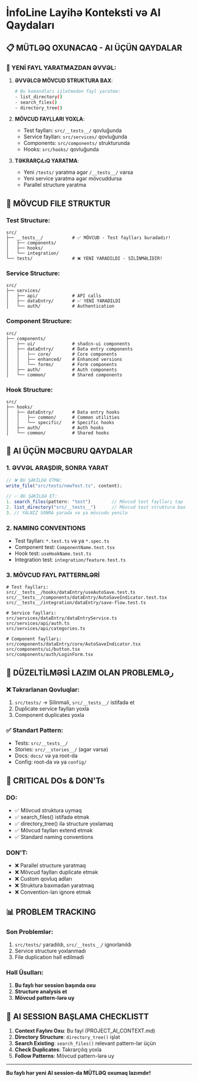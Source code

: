 # İnfoLine Layihə Konteksti və AI Qaydaları

## 📋 **MÜTLƏQ OXUNACAQ - AI ÜÇÜN QAYDALAR**

### **🚨 YENİ FAYL YARATMAZDAN ƏVVƏL:**

1. **ƏVVƏLCƏ MÖVCUD STRUKTURA BAX**:
   ```bash
   # Bu komandları işlətmədən fayl yaratma:
   - list_directory()
   - search_files()
   - directory_tree()
   ```

2. **MÖVCUD FAYLLARI YOXLA**:
   - Test faylları: `src/__tests__/` qovluğunda
   - Service faylları: `src/services/` qovluğunda
   - Components: `src/components/` strukturunda
   - Hooks: `src/hooks/` qovluğunda

3. **TƏKRARÇıLıQ YARATMA**:
   - Yeni `/tests/` yaratma əgər `/__tests__/` varsa
   - Yeni service yaratma əgər mövcuddursa
   - Parallel structure yaratma

## 📁 **MÖVCUD FILE STRUKTUR**

### **Test Structure:**
```
src/
├── __tests__/           # ✅ MÖVCUD - Test faylları buradadır!
│   ├── components/
│   ├── hooks/
│   └── integration/
└── tests/               # ❌ YENİ YARADILDI - SİLİNMƏLİDİR!
```

### **Service Structure:**
```
src/
├── services/
│   ├── api/             # API calls
│   ├── dataEntry/       # ✅ YENİ YARADILDI
│   └── auth/            # Authentication
```

### **Component Structure:**
```
src/
├── components/
│   ├── ui/              # shadcn-ui components
│   ├── dataEntry/       # Data entry components
│   │   ├── core/        # Core components
│   │   ├── enhanced/    # Enhanced versions
│   │   └── forms/       # Form components
│   ├── auth/            # Auth components
│   └── common/          # Shared components
```

### **Hook Structure:**
```
src/
├── hooks/
│   ├── dataEntry/       # Data entry hooks
│   │   ├── common/      # Common utilities
│   │   └── specific/    # Specific hooks
│   ├── auth/            # Auth hooks
│   └── common/          # Shared hooks
```

## 🎯 **AI ÜÇÜN MƏCBURU QAYDALAR**

### **1. ƏVVƏL ARAŞDIR, SONRA YARAT**
```typescript
// ❌ BU ŞƏKİLDƏ ETMƏ:
write_file("src/tests/newTest.ts", content);

// ✅ BU ŞƏKİLDƏ ET:
1. search_files(pattern: "test")        // Mövcud test faylları tap
2. list_directory("src/__tests__")      // Mövcud test struktura bax
3. // YALNIZ SONRA yarada və ya mövcudu yenilə
```

### **2. NAMING CONVENTIONS**
- Test faylları: `*.test.ts` və ya `*.spec.ts`
- Component test: `ComponentName.test.tsx`
- Hook test: `useHookName.test.ts`
- Integration test: `integration/feature.test.ts`

### **3. MÖVCUD FAYL PATTERNLƏRİ**
```
# Test faylları:
src/__tests__/hooks/dataEntry/useAutoSave.test.ts
src/__tests__/components/dataEntry/AutoSaveIndicator.test.tsx
src/__tests__/integration/dataEntry/save-flow.test.ts

# Service faylları:
src/services/dataEntry/dataEntryService.ts
src/services/api/auth.ts
src/services/api/categories.ts

# Component faylları:
src/components/dataEntry/core/AutoSaveIndicator.tsx
src/components/ui/button.tsx
src/components/auth/LoginForm.tsx
```

## 🔧 **DÜZELTİLMƏSİ LAZIM OLAN PROBLEMLƏر**

### **❌ Təkrarlanan Qovluqlar:**
1. `src/tests/` → Silinməli, `src/__tests__/` istifadə et
2. Duplicate service faylları yoxla
3. Component duplicates yoxla

### **✅ Standart Pattern:**
- Tests: `src/__tests__/`
- Stories: `src/__stories__/` (əgər varsa)
- Docs: `docs/` və ya root-da
- Config: root-da və ya `config/`

## 🚨 **CRITICAL DOs & DON'Ts**

### **DO:**
- ✅ Mövcud struktura uymaq
- ✅ search_files() istifadə etmək
- ✅ directory_tree() ilə structure yoxlamaq
- ✅ Mövcud faylları extend etmək
- ✅ Standard naming conventions

### **DON'T:**
- ❌ Parallel structure yaratmaq
- ❌ Mövcud faylları duplicate etmək  
- ❌ Custom qovluq adları
- ❌ Struktura baxmadan yaratmaq
- ❌ Convention-ları ignore etmək

## 📊 **PROBLEM TRACKING**

### **Son Problemlər:**
1. `src/tests/` yaradıldı, `src/__tests__/` ignorlanıldı
2. Service structure yoxlanmadı
3. File duplication həll edilmədi

### **Həll Üsulları:**
1. **Bu faylı hər session başında oxu**
2. **Structure analysis et**
3. **Mövcud pattern-lərə uy**

## 🎯 **AI SESSION BAŞLAMA CHECKLISTT**

1. **Context Faylını Oxu**: Bu fayl (PROJECT_AI_CONTEXT.md)
2. **Directory Structure**: `directory_tree()` işlət
3. **Search Existing**: `search_files()` relevant pattern-lər üçün
4. **Check Duplicates**: Təkrarçılıq yoxla
5. **Follow Patterns**: Mövcud pattern-lərə uy

---

**Bu faylı hər yeni AI session-da MÜTLƏQ oxumaq lazımdır!**
